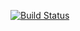 [![Build Status](https://travis-ci.com/drgrib/maps.svg?branch=master)](https://travis-ci.com/drgrib/maps)

